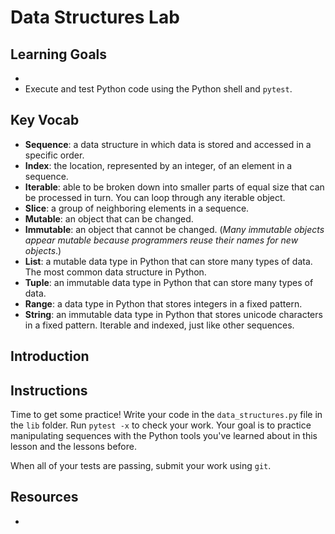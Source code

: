 # Data Structures Lab

## Learning Goals

- 
- Execute and test Python code using the Python shell and `pytest`.

## Key Vocab

- **Sequence**: a data structure in which data is stored and accessed in a
specific order.
- **Index**: the location, represented by an integer, of an element in a
sequence.
- **Iterable**: able to be broken down into smaller parts of equal size that
can be processed in turn. You can loop through any iterable object.
- **Slice**: a group of neighboring elements in a sequence.
- **Mutable**: an object that can be changed.
- **Immutable**: an object that cannot be changed. (_Many immutable objects
appear mutable because programmers reuse their names for new objects_.)
- **List**: a mutable data type in Python that can store many types of data.
The most common data structure in Python.
- **Tuple**: an immutable data type in Python that can store many types of
data.
- **Range**: a data type in Python that stores integers in a fixed pattern.
- **String**: an immutable data type in Python that stores unicode characters
in a fixed pattern. Iterable and indexed, just like other sequences.

## Introduction

## Instructions

Time to get some practice! Write your code in the `data_structures.py` file in
the `lib` folder. Run `pytest -x` to check your work. Your goal is to practice
manipulating sequences with the Python tools you've learned about in this
lesson and the lessons before.

When all of your tests are passing, submit your work using `git`.

## Resources

- 
